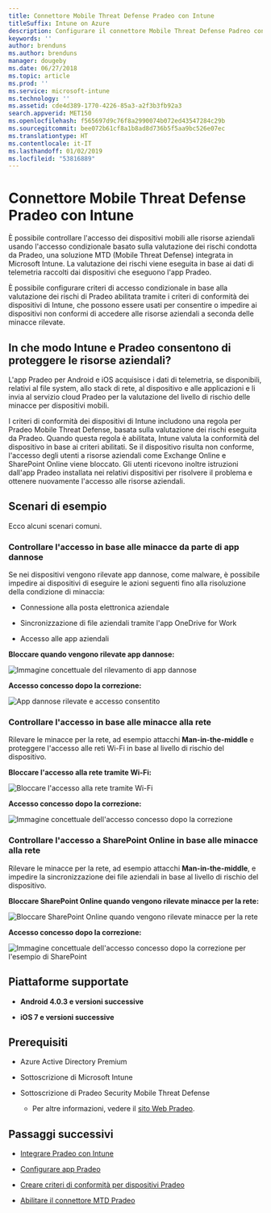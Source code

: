 ```yaml
---
title: Connettore Mobile Threat Defense Pradeo con Intune
titleSuffix: Intune on Azure
description: Configurare il connettore Mobile Threat Defense Padreo con Intune.
keywords: ''
author: brenduns
ms.author: brenduns
manager: dougeby
ms.date: 06/27/2018
ms.topic: article
ms.prod: ''
ms.service: microsoft-intune
ms.technology: ''
ms.assetid: cde4d389-1770-4226-85a3-a2f3b3fb92a3
search.appverid: MET150
ms.openlocfilehash: f565697d9c76f8a2990074b072ed43547284c29b
ms.sourcegitcommit: bee072b61cf8a1b8ad8d736b5f5aa9bc526e07ec
ms.translationtype: HT
ms.contentlocale: it-IT
ms.lasthandoff: 01/02/2019
ms.locfileid: "53816889"
---
```

# <a name="pradeo-mobile-threat-defense-connector-with-intune"></a>Connettore Mobile Threat Defense Pradeo con Intune

È possibile controllare l'accesso dei dispositivi mobili alle risorse aziendali usando l'accesso condizionale basato sulla valutazione dei rischi condotta da Pradeo, una soluzione MTD (Mobile Threat Defense) integrata in Microsoft Intune. La valutazione dei rischi viene eseguita in base ai dati di telemetria raccolti dai dispositivi che eseguono l'app Pradeo.

È possibile configurare criteri di accesso condizionale in base alla valutazione dei rischi di Pradeo abilitata tramite i criteri di conformità dei dispositivi di Intune, che possono essere usati per consentire o impedire ai dispositivi non conformi di accedere alle risorse aziendali a seconda delle minacce rilevate.

## <a name="how-do-intune-and-pradeo-help-protect-your-company-resources"></a>In che modo Intune e Pradeo consentono di proteggere le risorse aziendali?

L'app Pradeo per Android e iOS acquisisce i dati di telemetria, se disponibili, relativi al file system, allo stack di rete, al dispositivo e alle applicazioni e li invia al servizio cloud Pradeo per la valutazione del livello di rischio delle minacce per dispositivi mobili.

I criteri di conformità dei dispositivi di Intune includono una regola per Pradeo Mobile Threat Defense, basata sulla valutazione dei rischi eseguita da Pradeo. Quando questa regola è abilitata, Intune valuta la conformità del dispositivo in base ai criteri abilitati. Se il dispositivo risulta non conforme, l'accesso degli utenti a risorse aziendali come Exchange Online e SharePoint Online viene bloccato. Gli utenti ricevono inoltre istruzioni dall'app Pradeo installata nei relativi dispositivi per risolvere il problema e ottenere nuovamente l'accesso alle risorse aziendali.

## <a name="sample-scenarios"></a>Scenari di esempio

Ecco alcuni scenari comuni.

### <a name="control-access-based-on-threats-from-malicious-apps"></a>Controllare l'accesso in base alle minacce da parte di app dannose

Se nei dispositivi vengono rilevate app dannose, come malware, è possibile impedire ai dispositivi di eseguire le azioni seguenti fino alla risoluzione della condizione di minaccia:

-   Connessione alla posta elettronica aziendale

-   Sincronizzazione di file aziendali tramite l'app OneDrive for Work

-   Accesso alle app aziendali

**Bloccare quando vengono rilevate app dannose:**

![Immagine concettuale del rilevamento di app dannose](./media/pradeo_maliciousapps_blocked.png)

**Accesso concesso dopo la correzione:**

![App dannose rilevate e accesso consentito](./media/pradeo_maliciousapps_unblocked.png)

### <a name="control-access-based-on-threat-to-network"></a>Controllare l'accesso in base alle minacce alla rete

Rilevare le minacce per la rete, ad esempio attacchi **Man-in-the-middle** e proteggere l'accesso alle reti Wi-Fi in base al livello di rischio del dispositivo.

**Bloccare l'accesso alla rete tramite Wi-Fi:**

![Bloccare l'accesso alla rete tramite Wi-Fi](./media/pradeo_network_wifi_blocked.png)

**Accesso concesso dopo la correzione:**

![Immagine concettuale dell'accesso concesso dopo la correzione](./media/pradeo_network_wifi_unblocked.png)

### <a name="control-access-to-sharepoint-online-based-on-threat-to-network"></a>Controllare l'accesso a SharePoint Online in base alle minacce alla rete

Rilevare le minacce per la rete, ad esempio attacchi **Man-in-the-middle**, e impedire la sincronizzazione dei file aziendali in base al livello di rischio del dispositivo.

**Bloccare SharePoint Online quando vengono rilevate minacce per la rete:**

![Bloccare SharePoint Online quando vengono rilevate minacce per la rete](./media/pradeo_network_spo_blocked.png)

**Accesso concesso dopo la correzione:**

![Immagine concettuale dell'accesso concesso dopo la correzione per l'esempio di SharePoint](./media/pradeo_network_spo_unblocked.png)

## <a name="supported-platforms"></a>Piattaforme supportate

-   **Android 4.0.3 e versioni successive**

-   **iOS 7 e versioni successive**

## <a name="prerequisites"></a>Prerequisiti

-   Azure Active Directory Premium

-   Sottoscrizione di Microsoft Intune

-   Sottoscrizione di Pradeo Security Mobile Threat Defense

    -   Per altre informazioni, vedere il [sito Web Pradeo](https://www.pradeo.com/en-US/mobile-threat-protection).

## <a name="next-steps"></a>Passaggi successivi

- [Integrare Pradeo con Intune](pradeo-mtd-connector-integration.md)

- [Configurare app Pradeo](mtd-apps-ios-app-configuration-policy-add-assign.md)

- [Creare criteri di conformità per dispositivi Pradeo](mtd-device-compliance-policy-create.md)

- [Abilitare il connettore MTD Pradeo](mtd-connector-enable.md)